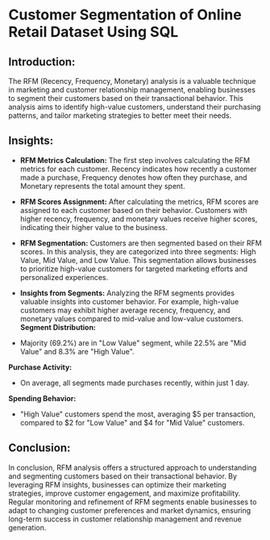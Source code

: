 # Customer Segmentation of Online Retail Dataset Using SQL

## Introduction:
The RFM (Recency, Frequency, Monetary) analysis is a valuable technique in marketing and customer relationship management, enabling businesses to segment their customers based on their transactional behavior. This analysis aims to identify high-value customers, understand their purchasing patterns, and tailor marketing strategies to better meet their needs.

## Insights:
- **RFM Metrics Calculation:** The first step involves calculating the RFM metrics for each customer. Recency indicates how recently a customer made a purchase, Frequency denotes how often they purchase, and Monetary represents the total amount they spent.
  
- **RFM Scores Assignment:** After calculating the metrics, RFM scores are assigned to each customer based on their behavior. Customers with higher recency, frequency, and monetary values receive higher scores, indicating their higher value to the business.
  
- **RFM Segmentation:** Customers are then segmented based on their RFM scores. In this analysis, they are categorized into three segments: High Value, Mid Value, and Low Value. This segmentation allows businesses to prioritize high-value customers for targeted marketing efforts and personalized experiences.
  
- **Insights from Segments:** Analyzing the RFM segments provides valuable insights into customer behavior. For example, high-value customers may exhibit higher average recency, frequency, and monetary values compared to mid-value and low-value customers.
**Segment Distribution:**
- Majority (69.2%) are in "Low Value" segment, while 22.5% are "Mid Value" and 8.3% are "High Value".

**Purchase Activity:**
- On average, all segments made purchases recently, within just 1 day.

**Spending Behavior:**
- "High Value" customers spend the most, averaging $5 per transaction, compared to $2 for "Low Value" and $4 for "Mid Value" customers.


## Conclusion:
In conclusion, RFM analysis offers a structured approach to understanding and segmenting customers based on their transactional behavior. By leveraging RFM insights, businesses can optimize their marketing strategies, improve customer engagement, and maximize profitability. Regular monitoring and refinement of RFM segments enable businesses to adapt to changing customer preferences and market dynamics, ensuring long-term success in customer relationship management and revenue generation.
